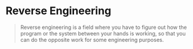 # Reverse Engineering 
> Reverse engineering is a field where you have to figure out how the program or the system between your hands is working, so that you can do the opposite work for some engineering purposes.
